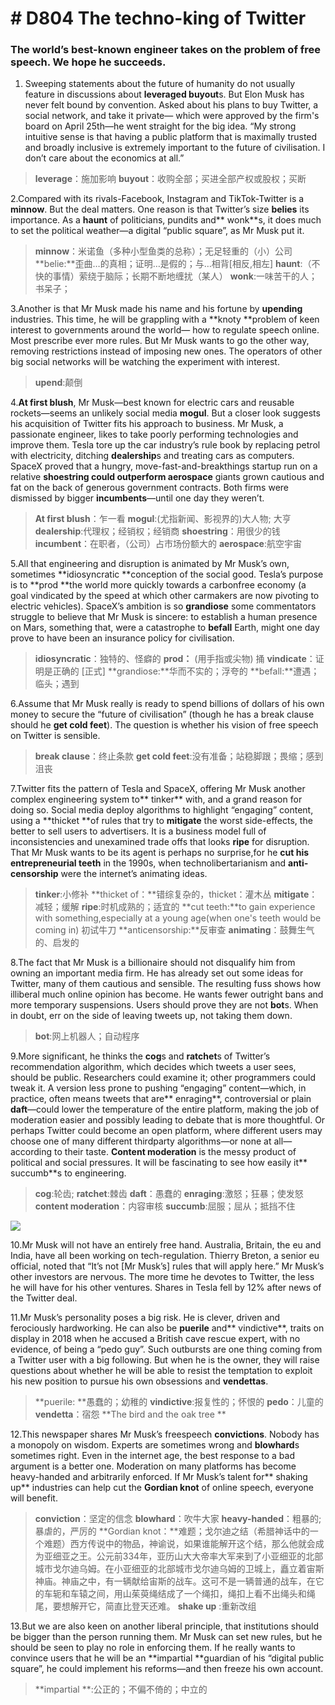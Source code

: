 # # D804 The techno-king of Twitter
### **The world’s best-known engineer takes on the problem of free speech. We hope he succeeds.**
1. Sweeping statements about the future of humanity do not usually feature in discussions about **leveraged buy­out**s. But Elon Musk has never felt bound by convention. Asked about his plans to buy Twitter, a social network, and take it private— which were approved by the firm's board on April 25th—he went straight for the big idea. “My strong intuitive sense is that having a public platform that is maximally trusted and broadly inclusive is extremely important to the future of civilisation. I don’t care about the economics at all.”

> **leverage**：施加影响
> **buy­out**：收购全部；买进全部产权或股权；买断

2.Compared with its rivals-Facebook, Instagram and TikTok-Twitter is a **minnow**. But the deal matters. One reason is that Twitter’s size **belies** its importance. As a **haunt** of politicians, pundits and** wonk**s, it does much to set the political weather—a digital “public square”, as Mr Musk put it.

> **minnow**：米诺鱼（多种小型鱼类的总称）；无足轻重的（小）公司
> **belie:**歪曲…的真相；证明…是假的；与…相背[相反,相左]
> **haunt**:（不快的事情）萦绕于脑际；长期不断地缠扰（某人）
> **wonk**:一味苦干的人；书呆子；

3.Another is that Mr Musk made his name and his fortune by **upending** industries. This time, he will be grappling with a **knoty **problem of keen interest to governments around the world— how to regulate speech online. Most prescribe ever more rules. But Mr Musk wants to go the other way, removing restrictions instead of imposing new ones. The operators of other big social networks will be watching the experiment with interest.

> **upend**:颠倒

4.**At first blush**, Mr Musk—best known for electric cars and reusable rockets—seems an unlikely social­ media **mogul**. But a closer look suggests his acquisition of Twitter fits his approach to business. Mr Musk, a passionate engineer, likes to take poorly performing technologies and improve them. Tesla tore up the car industry’s rule book by replacing petrol with electricity, ditching **dealership**s and treating cars as computers. SpaceX proved that a hungry, move-fast-and­-break­things startup run on a relative **shoestring **could outperform** aerospace** giants grown cautious and fat on the back of generous government contracts. Both firms were dismissed by bigger **incumbents**—until one day they weren’t.

> **At first blush**：乍一看
> **mogul**:(尤指新闻、影视界的)大人物; 大亨
> **dealership**:代理权；经销权；经销商
> **shoestring**：用很少的钱
> **incumbent**：在职者，（公司）占市场份额大的
> **aerospace**:航空宇宙

5.All that engineering and disruption is animated by Mr Musk’s own, sometimes **idiosyncratic **conception of the social good. Tesla’s purpose is to **prod **the world more quickly towards a carbon­free economy (a goal vindicated by the speed at which other carmakers are now pivoting to electric vehicles). SpaceX’s ambition is so **grandiose** some commentators struggle to believe that Mr Musk is sincere: to establish a human presence on Mars, something that, were a catastrophe to **befall** Earth, might one day prove to have been an insurance policy for civilisation.

> **idiosyncratic**：独特的、怪癖的
> **prod：** (用手指或尖物) 捅
> **vindicate**：证明是正确的 [正式]
> **grandiose:**华而不实的；浮夸的
> **befall:**遭遇；临头；遇到

6.Assume that Mr Musk really is ready to spend billions of dollars of his own money to secure the “future of civilisation” (though he has a break clause should he **get cold feet**). The question is whether his vision of free speech on Twitter is sensible.

> **break clause**：终止条款
> **get cold feet**:没有准备；站稳脚跟；畏缩；感到沮丧

7.Twitter fits the pattern of Tesla and SpaceX, offering Mr Musk another complex engineering system to** tinker** with, and a grand reason for doing so. Social media deploy algorithms to highlight “engaging” content, using a **thicket **of rules that try to **mitigate** the worst side-­effects, the better to sell users to advertisers. It is a business model full of inconsistencies and unexamined trade offs that looks **ripe** for disruption. That Mr Musk wants to be its agent is perhaps no surprise,for he **cut **his entrepreneurial** teeth** in the 1990s, when techno­libertarianism and **anti­censorship** were the internet’s animating ideas.

> **tinker**:小修补
> **thicket of：**错综复杂的，thicket：灌木丛
> **mitigate**：减轻；缓解
> **ripe**:时机成熟的；适宜的
> **cut teeth:**to gain experience with something,especially at a young age(when one's teeth would be coming in) 初试牛刀
> **anti­censorship:**反审查
> **animating**：鼓舞生气的、启发的

8.The fact that Mr Musk is a billionaire should not disqualify him from owning an important media firm. He has already set out some ideas for Twitter, many of them cautious and sensible. The resulting fuss shows how illiberal much online opinion has become. He wants fewer outright bans and more temporary suspensions. Users should prove they are not **bot**s. When in doubt, err on the side of leaving tweets up, not taking them down.

> **bot**:网上机器人；自动程序

9.More significant, he thinks the **cog**s and **ratchet**s of Twitter’s recommendation algorithm, which decides which tweets a user sees, should be public. Researchers could examine it; other programmers could tweak it. A version less prone to pushing “engaging” content—which, in practice, often means tweets that are** enraging**, controversial or plain **daft**—could lower the temperature of the entire platform, making the job of moderation easier and possibly leading to debate that is more thoughtful. Or perhaps Twitter could become an open platform, where different users may choose one of many different third­party algorithms—or none at all—according to their taste. **Content moderation** is the messy product of political and social pressures. It will be fascinating to see how easily it** succumb**s to engineering.

> **cog**:轮齿;
> **ratchet**:棘齿
> **daft**：愚蠢的
> **enraging**:激怒；狂暴；使发怒
> **content moderation**：内容审核
> **succumb**:屈服；屈从；抵挡不住

![](./archive/img/boxcnW8itHqzYkEdvRzEUpz6Shd.png)

10.Mr Musk will not have an entirely free hand. Australia, Britain, the  eu and India, have all been working on tech-­regulation. Thierry Breton, a senior eu official, noted that “It’s not [Mr Musk’s] rules that will apply here.” Mr Musk’s other investors are nervous. The more time he devotes to Twitter, the less he will have for his other ventures. Shares in Tesla fell by 12% after news of the Twitter deal.

11.Mr Musk’s personality poses a big risk. He is clever, driven and ferociously hard­working. He can also be **puerile** and** vindictive**, traits on display in 2018 when he accused a British cave rescue expert, with no evidence, of being a “pedo guy”. Such outbursts are one thing coming from a Twitter user with a big following. But when he is the owner, they will raise questions about whether he will be able to resist the temptation to exploit his new position to pursue his own obsessions and **vendettas**.

> **puerile: **愚蠢的；幼稚的
> **vindictive**:报复性的；怀恨的
> **pedo**：儿童的
> **vendetta**：宿怨
> **The bird and the oak tree **

12.This newspaper shares Mr Musk’s free­speech **convictions**. Nobody has a monopoly on wisdom. Experts are sometimes wrong and **blowhard**s sometimes right. Even in the internet age, the best response to a bad argument is a better one. Moderation on many platforms has become heavy-­handed and arbitrarily enforced. If Mr Musk’s talent for** shaking up** industries can help cut the **Gordian knot** of online speech, everyone will benefit.

> **conviction**：坚定的信念
> **blowhard**：吹牛大家
> **heavy-handed**：粗暴的; 暴虐的，严厉的
> **Gordian knot：**难题；戈尔迪之结（希腊神话中的一个难题）西方传说中的物品，神谕说，如果谁能解开这个结，那么他就会成为亚细亚之王。公元前334年，亚历山大大帝率大军来到了小亚细亚的北部城市戈尔迪乌姆。在小亚细亚的北部城市戈尔迪乌姆的卫城上，矗立着宙斯神庙。神庙之中，有一辆献给宙斯的战车。这可不是一辆普通的战车，在它的车轭和车辕之间，用山茱萸绳结成了一个绳扣，绳扣上看不出绳头和绳尾，要想解开它，简直比登天还难。
> **shake up** :重新改组

13.But we are also keen on another liberal principle, that institutions should be bigger than the person running them. Mr Musk can set new rules, but he should be seen to play no role in enforcing them. If he really wants to convince users that he will be an **impartial **guardian of his “digital public square”, he could implement his reforms—and then freeze his own account.

> **impartial **:公正的；不偏不倚的；中立的

